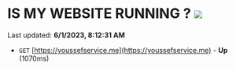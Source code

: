 # IS MY WEBSITE RUNNING ? [![](https://img.shields.io/static/v1?label=Sponsor&message=%E2%9D%A4&logo=GitHub&color=%23fe8e86)](https://github.com/sponsors/<username>)

Last updated: **6/1/2023, 8:12:31 AM**

- `GET` [https://youssefservice.me](https://youssefservice.me) - **Up** (1070ms)
